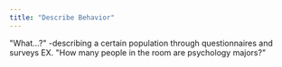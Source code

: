 ```yaml
---
title: "Describe Behavior"
---
```

&quot;What...?&quot;
-describing a certain population through questionnaires and surveys
EX. &quot;How many people in the room are psychology majors?&quot;

